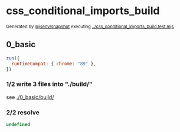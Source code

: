 # css_conditional_imports_build

<sub>
  Generated by <a href="https://github.com/jsenv/core/tree/main/packages/independent/snapshot">@jsenv/snapshot</a> executing <a href="../css_conditional_imports_build.test.mjs">../css_conditional_imports_build.test.mjs</a>
</sub>

## 0_basic

```js
run({
  runtimeCompat: { chrome: "89" },
})
```

### 1/2 write 3 files into "./build/"

see [./0_basic/build/](./0_basic/build/)

### 2/2 resolve

```js
undefined
```